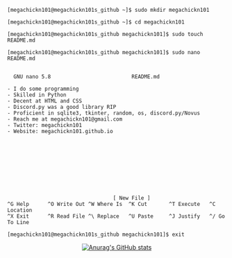 ```
[megachickn101@megachickn101s_github ~]$ sudo mkdir megachickn101

[megachickn101@megachickn101s_github ~]$ cd megachickn101

[megachickn101@megachickn101s_github megachickn101]$ sudo touch README.md

[megachickn101@megachickn101s_github megachickn101]$ sudo nano README.md


  GNU nano 5.8                          README.md                           

- I do some programming
- Skilled in Python
- Decent at HTML and CSS
- Discord.py was a good library RIP
- Proficient in sqlite3, tkinter, random, os, discord.py/Novus
- Reach me at megachickn101@gmail.com
- Twitter: megachickn101
- Website: megachickn101.github.io










                                  [ New File ]
^G Help      ^O Write Out ^W Where Is  ^K Cut       ^T Execute   ^C Location
^X Exit      ^R Read File ^\ Replace   ^U Paste     ^J Justify   ^/ Go To Line

[megachickn101@megachickn101s_github megachickn101]$ exit
```
<center>
  
  [![Anurag's GitHub stats](https://github-readme-stats.vercel.app/api?username=megachickn101&theme=dark)](https://github.com/anuraghazra/github-readme-stats)
  
</center>
